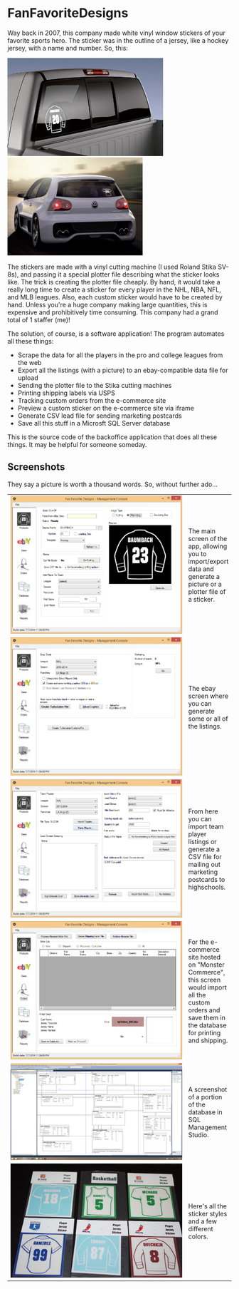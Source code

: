 FanFavoriteDesigns
==================

Way back in 2007, this company made white vinyl window stickers of your favorite sports hero.  The sticker was in the outline of a jersey, like a hockey jersey, with a name and number.  So, this:

<img src="Screenshots/wnd-hockey-truck.jpg" alt="Hockey sticker on truck" height="220" />
<img src="Screenshots/wnd-football-vw.jpg" alt="Football sticker on VW" height="220" />

The stickers are made with a vinyl cutting machine (I used Roland Stika SV-8s), and passing it a special plotter file describing what the sticker looks like.  The trick is creating the plotter file cheaply.  By hand, it would take a really long time to create a sticker for every player in the NHL, NBA, NFL, and MLB leagues.  Also, each custom sticker would have to be created by hand.  Unless you're a huge company making large quantities, this is expensive and prohibitively time consuming.  This company had a grand total of 1 staffer (me)!

The solution, of course, is a software application!  The program automates all these things:

* Scrape the data for all the players in the pro and college leagues from the web
* Export all the listings (with a picture) to an ebay-compatible data file for upload
* Sending the plotter file to the Stika cutting machines
* Printing shipping labels via USPS
* Tracking custom orders from the e-commerce site
* Preview a custom sticker on the e-commerce site via iframe
* Generate CSV lead file for sending marketing postcards
* Save all this stuff in a Microsft SQL Server database

This is the source code of the backoffice application that does all these things.  It may be helpful for someone someday.


Screenshots
-----------

They say a picture is worth a thousand words.  So, without further ado... 

<table cellpadding="10">


<tr>
<td width="600"><img src="Screenshots/ffd-mc-main.PNG" alt="Screenshot" /></td>
<td>The main screen of the app, allowing you to import/export data and generate a picture or a plotter file of a sticker.</td>
</tr>


<tr>
<td><img src="Screenshots/ffd-mc-turbolister.PNG" alt="Screenshot" /></td>
<td>The ebay screen where you can generate some or all of the listings.</td>
</tr>


<tr>
<td><img src="Screenshots/ffd-mc-import-scrape.PNG" alt="Screenshot" /></td>
<td>From here you can import team player listings or generate a CSV file for mailing out marketing postcards to highschools.</td>
</tr>

<tr>
<td><img src="Screenshots/ffd-mc-custom-orders.PNG" alt="Screenshot" /></td>
<td>For the e-commerce site hosted on "Monster Commerce", this screen would import all the custom orders and save them in the database for printing and shipping.</td>
</tr>



<tr>
<td><img src="Screenshots/ffd-database.PNG" alt="Screenshot" /></td>
<td>A screenshot of a portion of the database in SQL Management Studio.</td>
</tr>


<tr>
<td><img src="Screenshots/ffd-all-real-stickers.jpg" alt="Screenshot" /></td>
<td>Here's all the sticker styles and a few different colors.</td>
</tr>


</table>


